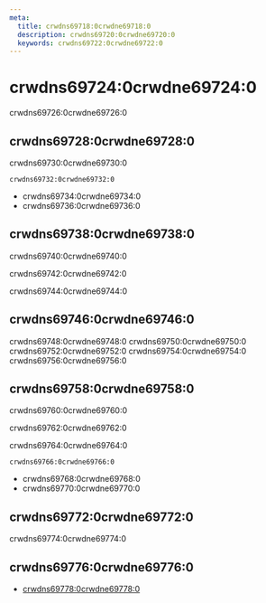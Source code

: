 ```yaml
---
meta:
  title: crwdns69718:0crwdne69718:0
  description: crwdns69720:0crwdne69720:0
  keywords: crwdns69722:0crwdne69722:0
---
```


# crwdns69724:0crwdne69724:0
crwdns69726:0crwdne69726:0

<entry-ad />

## crwdns69728:0crwdne69728:0
crwdns69730:0crwdne69730:0

`crwdns69732:0crwdne69732:0`
- crwdns69734:0crwdne69734:0
- crwdns69736:0crwdne69736:0


## crwdns69738:0crwdne69738:0
crwdns69740:0crwdne69740:0

  crwdns69742:0crwdne69742:0

  crwdns69744:0crwdne69744:0

## crwdns69746:0crwdne69746:0
crwdns69748:0crwdne69748:0
<alert type="success">crwdns69750:0crwdne69750:0</alert>
<alert type="info">crwdns69752:0crwdne69752:0</alert>
<alert type="warning">crwdns69754:0crwdne69754:0</alert>
<alert type="error">crwdns69756:0crwdne69756:0</alert>

## crwdns69758:0crwdne69758:0
crwdns69760:0crwdne69760:0

  crwdns69762:0crwdne69762:0

  crwdns69764:0crwdne69764:0

  `crwdns69766:0crwdne69766:0`
  - crwdns69768:0crwdne69768:0
  - crwdns69770:0crwdne69770:0

## crwdns69772:0crwdne69772:0
crwdns69774:0crwdne69774:0

## crwdns69776:0crwdne69776:0
  - [crwdns69778:0crwdne69778:0]()

<endmatter />
